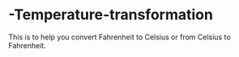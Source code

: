 # -Temperature-transformation
This is to help you convert Fahrenheit to Celsius or from Celsius to Fahrenheit.
